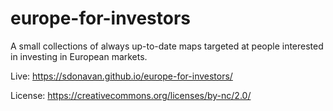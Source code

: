 # europe-for-investors
A small collections of always up-to-date maps targeted at people interested in investing in European markets.

Live:
https://sdonavan.github.io/europe-for-investors/

License:
https://creativecommons.org/licenses/by-nc/2.0/
